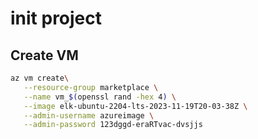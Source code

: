 # init project

## Create VM

```bash
az vm create\
   --resource-group marketplace \
   --name vm_$(openssl rand -hex 4) \
   --image elk-ubuntu-2204-lts-2023-11-19T20-03-38Z \
   --admin-username azureimage \
   --admin-password 123dggd-eraRTvac-dvsjjs
```
